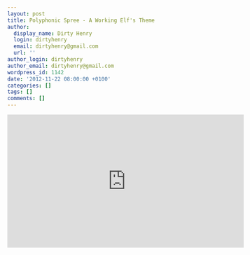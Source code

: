 ```yaml
---
layout: post
title: Polyphonic Spree - A Working Elf's Theme
author:
  display_name: Dirty Henry
  login: dirtyhenry
  email: dirtyhenry@gmail.com
  url: ''
author_login: dirtyhenry
author_email: dirtyhenry@gmail.com
wordpress_id: 1142
date: '2012-11-22 08:00:00 +0100'
categories: []
tags: []
comments: []
---
```

<iframe width="540" height="304" src="http://www.youtube.com/embed/1tvKdM-__HU" frameborder="0" allowfullscreen></iframe>

